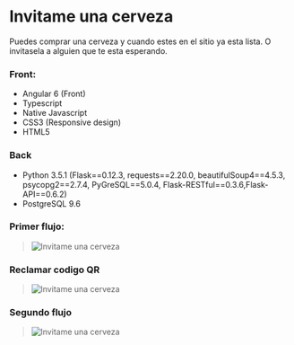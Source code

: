 # Invitame una cerveza

Puedes comprar una cerveza y cuando estes en el sitio ya esta lista. O invitasela a alguien que te esta esperando. 

### Front:

* Angular 6 (Front)
* Typescript
* Native Javascript
* CSS3 (Responsive design)
* HTML5

### Back

* Python 3.5.1 (Flask==0.12.3, requests==2.20.0, beautifulSoup4==4.5.3, psycopg2==2.7.4, PyGreSQL==5.0.4, Flask-RESTful==0.3.6,Flask-API==0.6.2)
* PostgreSQL 9.6

### Primer flujo:

> ![Invitame una cerveza](/raw/gifs/primer_flujo.gif)

### Reclamar codigo QR

> ![Invitame una cerveza](/raw/gifs/qr.gif)

### Segundo flujo

> ![Invitame una cerveza](/raw/gifs/segundo_flujo.gif)

